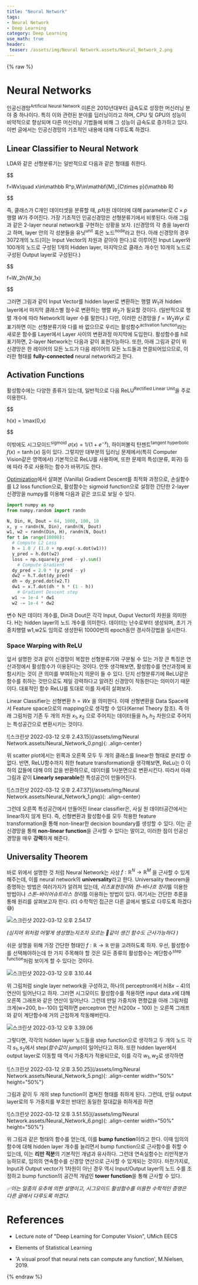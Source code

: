 ```yaml
---
title: "Neural Network"
tags:
- Neural Network
- Deep Learning
category: Deep Learning
use_math: true
header: 
 teaser: /assets/img/Neural Network.assets/Neural_Network_2.png
---
```

{% raw %}


# Neural Networks

인공신경망<sup>Artificial Neural Network</sup> 이론은 2010년대부터 급속도로 성장한 머신러닝 분야 중 하나이다. 특히 이와 관련된 분야를 딥러닝이라고 하며, CPU 및 GPU의 성능이 비약적으로 향상되며 다른 머신러닝 기법들에 비해 그 성능이 급속도로 증가하고 있다. 이번 글에서는 인공신경망의 기초적인 내용에 대해 다루도록 하겠다.

## Linear Classifier to Neural Network

LDA와 같은 선형분류기는 일반적으로 다음과 같은 형태를 취한다.

$$

f=Wx\quad x\in\mathbb R^p,W\in\mathbf{M}_{C\times p}(\mathbb R)

$$

즉, 클래스가 C개인 데이터셋을 분류할 때, $p$차원 데이터에 대해 parameter로 $C\times p$ 행렬 $W$가 주어진다. 가장 기초적인 인공신경망은 선형분류기에서 비롯된다. 아래 그림과 같은 2-layer neural network를 구현하는 상황을 보자. (신경망의 각 층을 layer라고 하며, layer 안의 각 성분들을 유닛<sup>unit</sup> 혹은 노드<sup>node</sup>라고 한다. 아래 신경망의 경우 3072개의 노드(이는 Input Vector의 차원과 같아야 한다.)로 이루어진 Input Layer와 100개의 노드로 구성된 1개의 Hidden layer, 마지막으로 클래스 개수인 10개의 노드로 구성된 Output layer로 구성된다.)

$$

f=W_2h(W_1x)

$$

그러면 그림과 같이 Input Vector를 hidden layer로 변환하는 행렬 $W_1$과 hidden layer에서 마지막 클래스별 점수로 변환하는 행렬 $W_2$가 필요할 것이다. (일반적으로 행렬 개수에 따라 Network의 layer 수를 말한다.) 다만, 이러한 신경망을 $f=W_2W_1x$ 로 표기하면 이는 선형분류기와 다를 바 없으므로 우리는 활성함수<sup>activation function</sup>라는 새로운 함수를 Layer에서 Layer 사이의 변환과정 마지막에 도입한다. 활성함수를 $h$로 표기하면, 2-layer Network는 다음과 같이 표현가능하다. 또한, 아래 그림과 같이 위 신경망은 한 레이어의 모든 노드가 다음 레이어의 모든 노드들과 연결되어있으므로, 이러한 형태를 **fully-connected** neural network라고 한다.

## Activation Functions

활성함수에는 다양한 종류가 있는데, 일반적으로 다음 ReLU<sup>Rectified Linear Unit</sup>을 주로 이용한다.

$$

h(x) = \max(0,x)

$$

이밖에도 시그모이드<sup>sigmoid</sup> $\sigma(x)=1/(1+e^{-x})$, 하이퍼볼릭 탄젠트<sup>tangent hyperbolic</sup> $f(x) = \tanh(x)$ 등이 있다. 그렇지만 대부분의 딥러닝 문제에서(특히 Computer Vision같은 영역에서) 기본적으로 ReLU를 사용하며, 또한 문제의 특성(분류, 회귀) 등에 따라 주로 사용하는 함수가 바뀌기도 한다.

[Optimization](https://ddangchani.github.io/deep%20learning/Optimization/)에서 살펴본 (Vanilla) Gradient Descent를 최적화 과정으로, 손실함수를 L2 loss function으로, 활성함수는 sigmoid function으로 설정한 간단한 2-layer 신경망을 numpy를 이용해 다음과 같은 코드로 보일 수 있다.

~~~python
import numpy as np
from numpy.random import randn

N, Din, H, Dout = 64, 1000, 100, 10
x, y = randn(N, Din), randn(N, Dout)
w1, w2 = randn(Din, H), randn(N, Dout)
for t in range(10000):
  # Compute L2 Loss
  h = 1.0 / (1.0 + np.exp(-x.dot(w1)))
  y_pred = h.dot(w2)
  loss = np.square(y_pred - y).sum()
	# Compute Gradient
  dy_pred = 2.0 * (y_pred - y)
  dw2 = h.T.dot(dy_pred)
  dh = dy_pred.dot(w2.T)
  dw1 = x.T.dot(dh * h * (1 - h))
 	# Gradient Descent step
  w1 -= 1e-4 * dw1
  w2 -= 1e-4 * dw2
~~~

변수 N은 데이터 개수를, Din과 Dout은 각각 Input, Ouput Vector의 차원을 의미한다. H는 hidden layer의 노드 개수를 의미한다. 데이터는 난수로부터 생성되며, 초기 가중치행렬 w1,w2도 임의로 생성한뒤 10000번의 epoch동안 경사하강법을 실시한다.

### Space Warping with ReLU

앞서 설명한 것과 같이 신경망이 복잡한 선형분류기와 구분될 수 있는 가장 큰 특징은 연산과정에서 활성함수가 이용된다는 것이다. 언뜻 생각해보면, 활성함수를 연산과정에 포함시키는 것이 큰 의미를 부여하는지 의문이 들 수 있다. 단지 선형분류기에 ReLU같은 함수를 취하는 것만으로도 제일 강력하다고 알려진 신경망이 작동한다는 의미이기 때문이다. 대표적인 함수 ReLU를 토대로 이를 자세히 살펴보자.

Linear Classifier는 선형변환 $h=Wx$ 을 의미한다. 이때 선형변환을 Data Space에서 Feature space으로의 mapping으로 생각할 수 있다(Kernel Theory 참조). 즉 아래 그림처럼 기존 두 개의 차원 $x_1,x_2$ 으로 주어지는 데이터들을 $h_1,h_2$ 차원으로 주어지는 특성공간으로 변환시키는 것이다.

![스크린샷 2022-03-12 오후 2.43.15](/assets/img/Neural Network.assets/Neural_Network_0.png){: .align-center}

위 scatter plot에서는 왼쪽과 오른쪽 모두 두 개의 클래스를 linear한 형태로 분리할 수 없다. 반면, ReLU함수까지 취한 feature transformation을 생각해보면, ReLu는 0 이하의 값들에 대해 0의 값을 반환하므로, 데이터를 1사분면으로 변환시킨다. 따라서 아래 그림과 같이 **Linearly separable**한 특성공간이 만들어진다.

![스크린샷 2022-03-12 오후 2.47.37](/assets/img/Neural Network.assets/Neural_Network_1.png){: .align-center}

그런데 오른쪽 특성공간에서 만들어진 linear classifier은, 사실 원 데이터공간에서는 linear하지 않게 된다. 즉, 선형변환과 활성함수를 모두 적용한 feature transformation을 통해 non-linear한 decision boundary를 생성할 수 있다. 이는 곧 신경망을 통해 **non-linear function**을 근사할 수 있다는 말이고, 이러한 점이 인공신경망을 매우 **강력**하게 해준다.

## Universality Theorem

바로 위에서 설명한 것 처럼 Neural Network는 사상 $f:\mathbb R^N\to\mathbb R^M$ 을 근사할 수 있게 해주는데, 이를 neural network의 **universality**라고 한다. Universality theorem을 증명하는 방법은 여러가지가 알려져 있는데, *리즈표현정리*와 *한-바나흐 정리*를 이용한 방법이나 *스톤-바이어슈트라스 정리*를 이용하는 방법이 있다. 여기서는 간단한 추론을 통해 원리를 살펴보고자 한다. (더 수학적인 접근은 다른 글에서 별도로 다루도록 하겠다😅)

<img src="/assets/img/Neural Network.assets/Neural_Network_2.png" alt="스크린샷 2022-03-12 오후 2.54.17"/>

*(심지어 위처럼 어떻게 생성했는지조차 모르는 🐶같이 생긴 함수도 근사가능하다 )*

쉬운 설명을 위해 가장 간단한 형태인 $f:\mathbb R\to \mathbb R$ 만을 고려하도록 하자. 우선, 활성함수를 선택해야하는데 한 가지 주목해야 할 것은 모든 종류의 활성함수는 계단함수<sup>step function</sup>처럼 보이게 할 수 있다는 것이다.

<img src="/assets/img/Neural Network.assets/Neural_Network_3.png" alt="스크린샷 2022-03-12 오후 3.10.44"/>

위 그림처럼 single layer network을 구성하고, 하나의 perceptron에서 $h(8x-4)$의 연산이 일어난다고 하자. 그러면 시그모이드 활성함수를 적용하면  input data $x$에 대해 오른쪽 그래프와 같은 연산이 일어난다. 그런데 만일 가중치와 편향값을 아래 그림처럼 크게(w=200, b=-100) 입력하면 perceptron 연산 $h(200x-100)$ 는 오른쪽 그래프와 같이 계단함수에 거의 근접하게 작동해버린다.

<img src="/assets/img/Neural Network.assets/Neural_Network_4.png" alt="스크린샷 2022-03-12 오후 3.39.06"/>

그렇다면, 각각의 hidden layer 노드들을 step function으로 생각하고 두 개의 노드 각각 $s_1, s_2$에서 step(*함수값이 jump*)이 일어난다고 하자. 또한 hidden layer에서 output layer로 이동할 때 역시 가중치가 적용되므로, 이를 각각 $w_1,w_2$로 생각하면

![스크린샷 2022-03-12 오후 3.50.25](/assets/img/Neural Network.assets/Neural_Network_5.png){: .align-center width="50%" height="50%"}

그림과 같이 두 개의 step function이 겹쳐진 형태를 취하게 된다. 그런데, 만일 output layer로의 두 가중치를 부호만 반대인 동일한 절대값을 취하게끔 하면

![스크린샷 2022-03-12 오후 3.51.55](/assets/img/Neural Network.assets/Neural_Network_6.png){: .align-center width="50%" height="50%"}

위 그림과 같은 형태의 함수를 얻는데, 이를 **bump function**이라고 한다. 이때 임의의 함수에 대해 hidden layer 개수를 늘리면서 bump function으로 근사함수를 취할 수 있는데, 이는 **리만 적분**의 기본적인 개념과 유사하다. 그런데 연속실함수는 리만적분가능하므로, 임의의 연속함수를 신경망 연산으로 근사할 수 있게되는 것이다. 마찬가지로, Input과 Output vector가 1차원이 아닌 경우 역시 Input/Output layer의 노드 수를 조정하고 bump function의 공간적 개념인 **tower function**을 통해 근사할 수 있다.

*✅이는 일종의 유추에 의한 설명이고, 시그모이드 활성함수를 이용한 수학적인 증명은 다른 글에서 다루도록 하겠다.*

# References

- Lecture note of "Deep Learning for Computer Vision", UMich EECS

- Elements of Statistical Learning
- 'A visual proof that neural nets can compute any function', M.Nielsen, 2019.

{% endraw %}